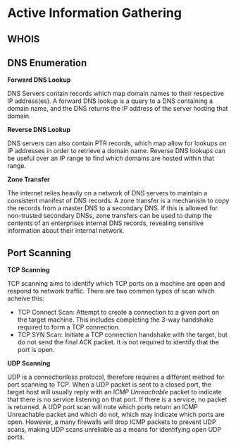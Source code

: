 # Active Information Gathering

## WHOIS


## DNS Enumeration

**Forward DNS Lookup**

DNS Servers contain records which map domain names to their respective IP address(es). A forward DNS lookup is a query to a DNS containing a domain name, and the DNS returns the IP address of the server hosting that domain.

**Reverse DNS Lookup**

DNS servers can also contain PTR records, which map allow for lookups on IP addresses in order to retrieve a domain name. Reverse DNS lookups can be useful over an IP range to find which domains are hosted within that range.

**Zone Transfer**

The internet relies heavily on a network of DNS servers to maintain a consistent manifest of DNS records. A zone transfer is a mechanism to copy the records from a master DNS to a secondary DNS. If this is allowed for non-trusted secondary DNSs, zone transfers can be used to dump the contents of an enterprises internal DNS records, revealing sensitive information about their internal network.


## Port Scanning

**TCP Scanning**

TCP scanning aims to identify which TCP ports on a machine are open and respond to network traffic. There are two common types of scan which acheive this:
  * TCP Connect Scan: Attempt to create a connection to a given port on the target machine. This includes completing the 3-way handshake required to form a TCP connection.
  * TCP SYN Scan: Initiate a TCP connection handshake with the target, but do not send the final ACK packet. It is not required to identify that the port is open.

**UDP Scanning**

UDP is a connectionless protocol, therefore requires a different method for port scanning to TCP. When a UDP packet is sent to a closed port, the target host will usually reply with an _ICMP Unreachable_ packet to indicate that there is no service listening on that port. If there is a service, no packet is returned. A UDP port scan will note which ports return an ICMP Unreachable packet and which do not, which may indicate which ports are open. However, a many firewalls will drop ICMP packets to prevent UDP scans, making UDP scans unreliable as a means for identifying open UDP ports.